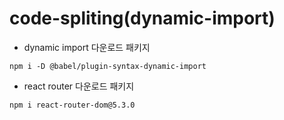 # code-spliting(dynamic-import)

- dynamic import 다운로드 패키지
```
npm i -D @babel/plugin-syntax-dynamic-import
```

- react router 다운로드 패키지
```
npm i react-router-dom@5.3.0
```